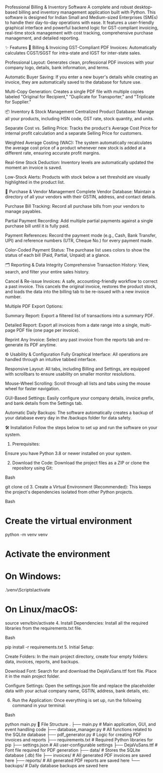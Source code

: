 Professional Billing & Inventory Software
A complete and robust desktop-based billing and inventory management application built with Python. This software is designed for Indian Small and Medium-sized Enterprises (SMEs) to handle their day-to-day operations with ease. It features a user-friendly graphical interface and powerful backend logic for GST-compliant invoicing, real-time stock management with cost tracking, comprehensive purchase management, and detailed reporting.

✨ Features
🧾 Billing & Invoicing
GST-Compliant PDF Invoices: Automatically calculates CGST/SGST for intra-state and IGST for inter-state sales.

Professional Layout: Generates clean, professional PDF invoices with your company logo, details, bank information, and terms.

Automatic Buyer Saving: If you enter a new buyer's details while creating an invoice, they are automatically saved to the database for future use.

Multi-Copy Generation: Creates a single PDF file with multiple copies labeled "Original for Recipient," "Duplicate for Transporter," and "Triplicate for Supplier."

📦 Inventory & Stock Management
Centralized Product Database: Manage all your products, including HSN code, GST rate, stock quantity, and units.

Separate Cost vs. Selling Price: Tracks the product's Average Cost Price for internal profit calculation and a separate Selling Price for customers.

Weighted Average Costing (WAC): The system automatically recalculates the average cost price of a product whenever new stock is added at a different rate, ensuring accurate profit margins.

Real-time Stock Deduction: Inventory levels are automatically updated the moment an invoice is saved.

Low-Stock Alerts: Products with stock below a set threshold are visually highlighted in the product list.

🛒 Purchase & Vendor Management
Complete Vendor Database: Maintain a directory of all your vendors with their GSTIN, address, and contact details.

Purchase Bill Tracking: Record all purchase bills from your vendors to manage payables.

Partial Payment Recording: Add multiple partial payments against a single purchase bill until it is fully paid.

Payment References: Record the payment mode (e.g., Cash, Bank Transfer, UPI) and reference numbers (UTR, Cheque No.) for every payment made.

Color-Coded Payment Status: The purchase list uses colors to show the status of each bill (Paid, Partial, Unpaid) at a glance.

🗂️ Reporting & Data Integrity
Comprehensive Transaction History: View, search, and filter your entire sales history.

Cancel & Re-issue Invoices: A safe, accounting-friendly workflow to correct a past invoice. This cancels the original invoice, restores the product stock, and loads the data into the billing tab to be re-issued with a new invoice number.

Multiple PDF Export Options:

Summary Report: Export a filtered list of transactions into a summary PDF.

Detailed Report: Export all invoices from a date range into a single, multi-page PDF file (one page per invoice).

Reprint Any Invoice: Select any past invoice from the reports tab and re-generate its PDF anytime.

⚙️ Usability & Configuration
Fully Graphical Interface: All operations are handled through an intuitive tabbed interface.

Responsive Layout: All tabs, including Billing and Settings, are equipped with scrollbars to ensure usability on smaller monitor resolutions.

Mouse-Wheel Scrolling: Scroll through all lists and tabs using the mouse wheel for faster navigation.

GUI-Based Settings: Easily configure your company details, invoice prefix, and bank details from the Settings tab.

Automatic Daily Backups: The software automatically creates a backup of your database every day in the /backups folder for data safety.

🛠️ Installation
Follow the steps below to set up and run the software on your system.

1. Prerequisites:

Ensure you have Python 3.8 or newer installed on your system.

2. Download the Code:
Download the project files as a ZIP or clone the repository using Git:

Bash

git clone <repository-url>
cd <project-folder>
3. Create a Virtual Environment (Recommended):
This keeps the project's dependencies isolated from other Python projects.

Bash

# Create the virtual environment
python -m venv venv

# Activate the environment
# On Windows:
.\venv\Scripts\activate
# On Linux/macOS:
source venv/bin/activate
4. Install Dependencies:
Install all the required libraries from the requirements.txt file.

Bash

pip install -r requirements.txt
5. Initial Setup:

Create Folders: In the main project directory, create four empty folders: data, invoices, reports, and backups.

Download Font: Search for and download the DejaVuSans.ttf font file. Place it in the main project folder.

Configure Settings: Open the settings.json file and replace the placeholder data with your actual company name, GSTIN, address, bank details, etc.

6. Run the Application:
Once everything is set up, run the following command in your terminal:

Bash

python main.py
📂 File Structure
.
├── main.py                # Main application, GUI, and event handling code
├── database_manager.py    # All functions related to the SQLite database
├── pdf_generator.py       # Logic for creating PDF invoices and reports
├── requirements.txt       # Required Python libraries for pip
├── settings.json          # All user-configurable settings
├── DejaVuSans.ttf         # Font file required for PDF generation
├── data/                  # Stores the SQLite database (.db) file
├── invoices/              # All generated PDF invoices are saved here
├── reports/               # All generated PDF reports are saved here
└── backups/               # Daily database backups are saved here
